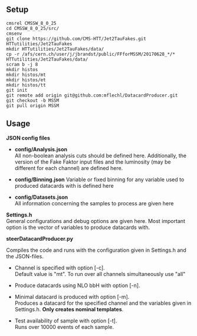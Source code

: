 ## Setup

    cmsrel CMSSW_8_0_25  
    cd CMSSW_8_0_25/src/  
    cmsenv  
    git clone https://github.com/CMS-HTT/Jet2TauFakes.git HTTutilities/Jet2TauFakes  
    mkdir HTTutilities/Jet2TauFakes/data/  
    cp -r /afs/cern.ch/user/j/jbrandst/public/FFforMSSM/20170628_*/* HTTutilities/Jet2TauFakes/data/  
    scram b -j 8
    mkdir histos
    mkdir histos/mt
    mkdir histos/et
    mkdir histos/tt
    git init  
    git remote add origin git@github.com:mflechl/DatacardProducer.git  
    git checkout -b MSSM  
    git pull origin MSSM  

## Usage

**JSON config files**
-   **config/Analysis.json**     
    All non-boolean analysis cuts should be defined here. Additionally, the version of the Fake Faktor input files 
    and  the luminosity (may be different for each channel) are defined here.

-   **config/Binning.json** 
    Variable or fixed binning for any variable used to produced datacards with is defined here

-   **config/Datasets.json**    
    All information concerning the samples to process are given here

**Settings.h**  
General configurations and debug options are given here. Most important option is the vector of variables to produce datacards with.

**steerDatacardProducer.py**

Compiles the code and runs with the configuration given in Settings.h and the JSON-files. 

-   Channel is specified with option [-c].  
    Default value is "mt". To run over all channels simultaneously use "all"

-   Produce datacards using NLO bbH with option [-n].   

-   Minimal datacard is produced with option [-m].  
    Produces a datacard for the specified channel and the variables given in Settings.h.
    **Only creates nominal templates**.

-   Test availability of sample with option [-t].   
    Runs over 10000 events of each sample.


